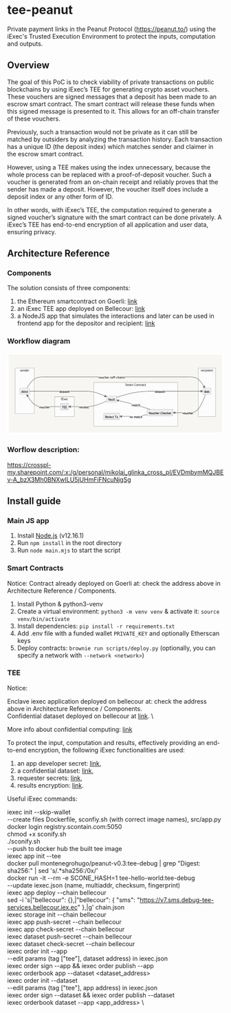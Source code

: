 # tee-peanut

Private payment links in the Peanut Protocol (https://peanut.to/) using the iExec's Trusted Execution Environment to protect the inputs, computation and outputs.

## Overview

The goal of this PoC is to check viability of private transactions on public blockchains by using iExec’s TEE for generating crypto asset vouchers. These vouchers are signed messages that a deposit has been made to an escrow smart contract. The smart contract will release these funds when this signed message is presented to it. This allows for an off-chain transfer of these vouchers.

Previously, such a transaction would not be private as it can still be matched by outsiders by analyzing the transaction history. Each transaction has a unique ID (the deposit index) which matches sender and claimer in the escrow smart contract.

However, using a TEE makes using the index unnecessary, because the whole process can be replaced with a proof-of-deposit voucher. Such a voucher is generated from an on-chain receipt and reliably proves that the sender has made a deposit. However, the voucher itself does include a deposit index or any other form of ID.

In other words, with iExec’s TEE, the computation required to generate a signed voucher’s signature with the smart contract can be done privately. A iExec’s TEE has end-to-end encryption of all application and user data, ensuring privacy.

## Architecture Reference

### Components

The solution consists of three components:

1. the Ethereum smartcontract on Goerli: [link](https://goerli.etherscan.io/address/0x801B9a3121662272844386e1D449dE4867efb43F)
2. an iExec TEE app deployed on Bellecour: [link](https://explorer.iex.ec/bellecour/app/0xd09a816944332207f956e662e3ab178d0347bcf8)
3. a NodeJS app that simulates the interactions and later can be used in frontend app for the depositor and recipient: [link](/main.mjs)

### Workflow diagram

![Workflow diagram for voucher generation](diagram.png)

### Worflow description:

https://crosspl-my.sharepoint.com/:x:/g/personal/mikolaj_glinka_cross_pl/EVDmbymMQJBEv-A_bzX3Mh0BNXwILU5jUHmFiFNcuNjgSg

## Install guide

### Main JS app

1. Install [Node.js](https://nodejs.org/en/download/) (v12.16.1)
2. Run `npm install` in the root directory
3. Run `node main.mjs` to start the script

### Smart Contracts

Notice: Contract already deployed on Goerli at: check the address above in Architecture Reference / Components.

1. Install Python & python3-venv
2. Create a virtual environment: `python3 -m venv venv` & activate it: `source venv/bin/activate`
3. Install dependencies: `pip install -r requirements.txt`
4. Add .env file with a funded wallet `PRIVATE_KEY` and optionally Etherscan keys
5. Deploy contracts: `brownie run scripts/deploy.py` (optionally, you can specify a network with `--network <network>`)

### TEE

Notice:

Enclave iexec application deployed on bellecour at: check the address above in Architecture Reference / Components. \
Confidential dataset deployed on bellecour at [link](https://explorer.iex.ec/bellecour/dataset/0xe7d615d87fd6524f7c9d6ac30123c0b8b9eb473c). \

More info about confidential computing: [link](https://docs.iex.ec/for-developers/confidential-computing/intel-sgx-technology)

To protect the input, computation and results, effectively providing an end-to-end encryption, the following iExec functionalities are used:

1. an app developer secret: [link](https://docs.iex.ec/for-developers/confidential-computing/app-developer-secret),
2. a confidential dataset: [link](https://docs.iex.ec/for-developers/confidential-computing/sgx-encrypted-dataset),
3. requester secrets: [link](https://docs.iex.ec/for-developers/confidential-computing/requester-secrets),
4. results encryption: [link](https://docs.iex.ec/for-developers/confidential-computing/end-to-end-encryption).

Useful iExec commands:

iexec init --skip-wallet \
--create files Dockerfile, sconfiy.sh (with correct image names), src/app.py \
docker login registry.scontain.com:5050 \
chmod +x sconify.sh \
./sconify.sh \
--push to docker hub the built tee image \
iexec app init --tee \
docker pull montenegrohugo/peanut-v0.3:tee-debug | grep "Digest: sha256:" | sed 's/.\*sha256:/0x/' \
docker run -it --rm -e SCONE_HASH=1 tee-hello-world:tee-debug \
--update iexec.json (name, multiaddr, checksum, fingerprint) \
iexec app deploy --chain bellecour \
sed -i 's|"bellecour": {},|"bellecour": { "sms": "https://v7.sms.debug-tee-services.bellecour.iex.ec" },|g' chain.json \
iexec storage init --chain bellecour \
iexec app push-secret --chain bellecour \
iexec app check-secret --chain bellecour \
iexec dataset push-secret --chain bellecour \
iexec dataset check-secret --chain bellecour \
iexec order init --app \
--edit params (tag ["tee"], dataset address) in iexec.json \
iexec order sign --app && iexec order publish --app \
iexec orderbook app <your app address> --dataset <dataset_address> \
iexec order init --dataset \
--edit params (tag ["tee"], app address) in iexec.json \
iexec order sign --dataset && iexec order publish --dataset \
iexec orderbook dataset <your dataset address> --app <app_address> \
